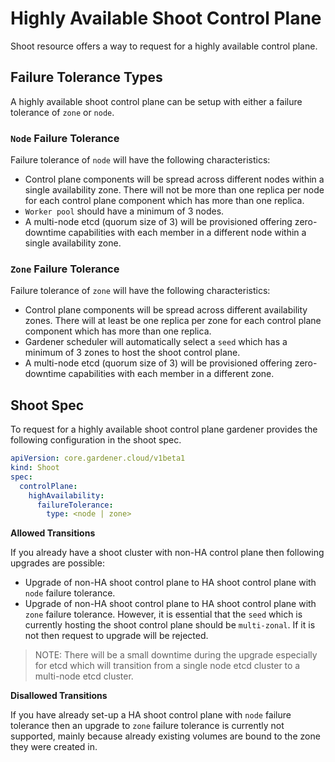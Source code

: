 # Highly Available Shoot Control Plane

Shoot resource offers a way to request for a highly available control plane.

## Failure Tolerance Types

A highly available shoot control plane can be setup with either a failure tolerance of `zone` or `node`.

### `Node` Failure Tolerance

Failure tolerance of `node` will have the following characteristics:

* Control plane components will be spread across different nodes within a single availability zone. There will not be
  more than one replica per node for each control plane component which has more than one replica.
* `Worker pool` should have a minimum of 3 nodes.
* A multi-node etcd (quorum size of 3) will be provisioned offering zero-downtime capabilities with each member in a
  different node within a single availability zone.

### `Zone` Failure Tolerance

Failure tolerance of `zone` will have the following characteristics:

* Control plane components will be spread across different availability zones. There will at least be
  one replica per zone for each control plane component which has more than one replica.
* Gardener scheduler will automatically select a `seed` which has a minimum of 3 zones to host the shoot control plane.
* A multi-node etcd (quorum size of 3) will be provisioned offering zero-downtime capabilities with each member in a
  different zone.

## Shoot Spec

To request for a highly available shoot control plane gardener provides the following configuration in the shoot spec.
```yaml
apiVersion: core.gardener.cloud/v1beta1
kind: Shoot
spec:
  controlPlane:
    highAvailability:
      failureTolerance:
        type: <node | zone>
```

**Allowed Transitions**

If you already have a shoot cluster with non-HA control plane then following upgrades are possible:
* Upgrade of non-HA shoot control plane to HA shoot control plane with `node` failure tolerance.
* Upgrade of non-HA shoot control plane to HA shoot control plane with `zone` failure tolerance. However, it is essential that the `seed` which is currently hosting the shoot control plane should be `multi-zonal`. If it is not then request to upgrade will be rejected.

> NOTE: There will be a small downtime during the upgrade especially for etcd which will transition from a single node etcd cluster to a multi-node etcd cluster.

**Disallowed Transitions**

If you have already set-up a HA shoot control plane with `node` failure tolerance then an upgrade to `zone` failure tolerance is currently not supported, mainly because already existing volumes are bound to the zone they were created in.